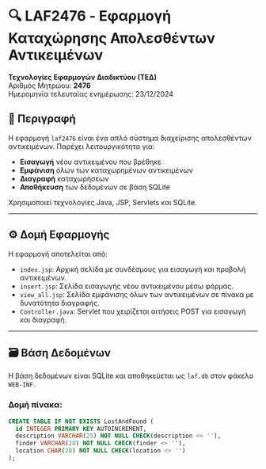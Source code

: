 # 🔍 LAF2476 - Εφαρμογή Καταχώρησης Απολεσθέντων Αντικειμένων

**Τεχνολογίες Εφαρμογών Διαδικτύου (ΤΕΔ)**  
Αριθμός Μητρώου: **2476**  
Ημερομηνία τελευταίας ενημέρωσης: 23/12/2024

## 📝 Περιγραφή

Η εφαρμογή `laf2476` είναι ένα απλό σύστημα διαχείρισης απολεσθέντων αντικειμένων. Παρέχει λειτουργικότητα για:

- **Εισαγωγή** νέου αντικειμένου που βρέθηκε
- **Εμφάνιση** όλων των καταχωρημένων αντικειμένων
- **Διαγραφή** καταχωρήσεων
- **Αποθήκευση** των δεδομένων σε βάση SQLite

Χρησιμοποιεί τεχνολογίες Java, JSP, Servlets και SQLite.

---

## ⚙️ Δομή Εφαρμογής

Η εφαρμογή αποτελείται από:

- `index.jsp`: Αρχική σελίδα με συνδέσμους για εισαγωγή και προβολή αντικειμένων.
- `insert.jsp`: Σελίδα εισαγωγής νέου αντικειμένου μέσω φόρμας.
- `view_all.jsp`: Σελίδα εμφάνισης όλων των αντικειμένων σε πίνακα με δυνατότητα διαγραφής.
- `Controller.java`: Servlet που χειρίζεται αιτήσεις POST για εισαγωγή και διαγραφή.

---

## 🗃️ Βάση Δεδομένων

Η βάση δεδομένων είναι SQLite και αποθηκεύεται ως `laf.db` στον φάκελο `WEB-INF`.

### Δομή πίνακα:

```sql
CREATE TABLE IF NOT EXISTS LostAndFound (
  id INTEGER PRIMARY KEY AUTOINCREMENT,
  description VARCHAR(25) NOT NULL CHECK(description <> ''),
  finder VARCHAR(20) NOT NULL CHECK(finder <> ''),
  location CHAR(20) NOT NULL CHECK(location <> '')
);
